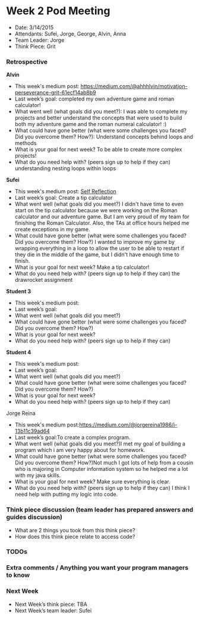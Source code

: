 # Week 2 Pod Meeting

* Date: 3/14/2015
* Attendants: Sufei, Jorge, George, Alvin, Anna
* Team Leader: Jorge 
* Think Piece: Grit 

### Retrospective

**Alvin**

* This week's medium post: https://medium.com/@ahhhlvin/motivation-perseverance-grit-61ecf14ab8b9
* Last week’s goal: completed my own adventure game and roman calculator! 
* What went well (what goals did you meet?): I was able to complete my projects and better understand the concepts that were used to build both my adventure game and the roman numeral calculator! :) 
* What could have gone better (what were some challenges you faced? Did you overcome them? How?): Understand concepts behind loops and methods 
* What is your goal for next week? To be able to create more complex projects! 
* What do you need help with? (peers sign up to help if they can) understanding nesting loops within loops

**Sufei**

* This week's medium post: [Self Reflection](https://medium.com/@sufeizhao/self-reflection-dd6bc2bf7629)
* Last week’s goal: Create a tip calculator
* What went well (what goals did you meet?) I didn't have time to even start on the tip calculator because we were working on the Roman calculator and our adventure game. But I am very proud of my team for finishing the Roman Calculator. Also, the TAs at office hours helped me create exceptions in my game.
* What could have gone better (what were some challenges you faced? Did you overcome them? How?) I wanted to improve my game by wrapping everything in a loop to allow the user to be able to restart if they die in the middle of the game, but I didn't have enough time to finish.
* What is your goal for next week? Make a tip calculator!
* What do you need help with? (peers sign up to help if they can) the drawrocket assignment

**Student 3**

* This week's medium post:
* Last week’s goal:
* What went well (what goals did you meet?)
* What could have gone better (what were some challenges you faced? Did you overcome them? How?)
* What is your goal for next week?
* What do you need help with? (peers sign up to help if they can)

**Student 4**

* This week's medium post:
* Last week’s goal:
* What went well (what goals did you meet?)
* What could have gone better (what were some challenges you faced? Did you overcome them? How?)
* What is your goal for next week?
* What do you need help with? (peers sign up to help if they can)

Jorge Reina

* This week's medium post:https://medium.com/@jorgereina1986/i-13b11c39ad64
* Last week’s goal:To create a complex program.
* What went well (what goals did you meet?)I met my goal of building a program which i am very happy about for homework.
* What could have gone better (what were some challenges you faced? Did you overcome them? How?)Not much I got lots of help from a cousin who is majoring in Computer information system so he helped me a lot with my java skills.
* What is your goal for next week? Make sure everything is clear.
* What do you need help with? (peers sign up to help if they can) I think I need help with putting my logic into code.

### Think piece discussion (team leader has prepared answers and guides discussion)

* What are 2 things you took from this think piece?
* How does this think piece relate to access code?

### TODOs

### Extra comments / Anything you want your program managers to know

### Next Week

* Next Week’s think piece: TBA
* Next Week’s team leader: Sufei

